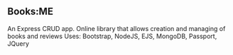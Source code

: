 ## Books:ME

An Express CRUD app. Online library that allows creation and managing of books and reviews
Uses: Bootstrap, NodeJS, EJS, MongoDB, Passport, JQuery